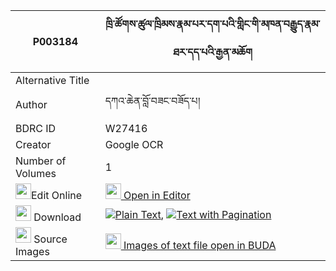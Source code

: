 |P003184|ཁྲི་ཚོགས་ཚུལ་ཁྲིམས་རྣམ་པར་དག་པའི་གླིང་གི་མཁན་བརྒྱུད་རྣམ་ཐར་དད་པའི་རྒྱན་མཆོག 
| --- | --- 
|Alternative Title |
|Author| དཀའ་ཆེན་བློ་བཟང་བཟོད་པ།
|BDRC ID | W27416
|Creator | Google OCR
|Number of Volumes| 1
|<img width="25" src="https://img.icons8.com/color/25/000000/edit-property.png">Edit Online| [<img width="25" src="https://avatars.githubusercontent.com/u/45091458?s=200&v=4"> Open in Editor](http://editor.openpecha.org/P003184)
|<img width="25" src="https://img.icons8.com/fluent/48/000000/download-2.png"/>  Download | [![](https://img.icons8.com/color/20/000000/txt.png)Plain Text](https://github.com/Openpecha/P003184/releases/download/v1/tri_tsok_tsultrim_nampa_ra_dak_plain_P003184.zip), [![](https://img.icons8.com/color/20/000000/txt.png)Text with Pagination](https://github.com/Openpecha/P003184/releases/download/v1/tri_tsok_tsultrim_nampa_ra_dak_pages_P003184.zip)
|<img width="25" src="https://img.icons8.com/plasticine/100/000000/pictures-folder.png"/>  Source Images | [<img width="25" src="https://library.bdrc.io/icons/BUDA-small.svg"> Images of text file open in BUDA](https://library.bdrc.io/show/bdr:W27416)